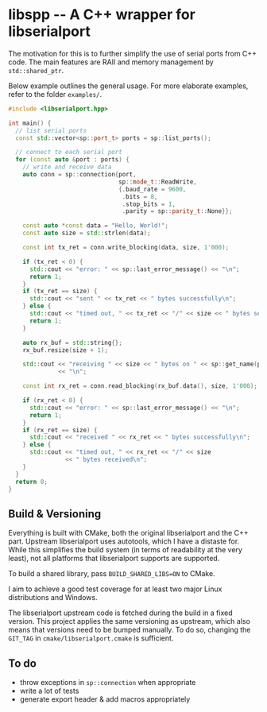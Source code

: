 # libspp -- A C++ wrapper for libserialport

The motivation for this is to further simplify the use of serial ports from
C++ code. The main features are RAII and memory management by `std::shared_ptr`.

Below example outlines the general usage. For more elaborate examples, refer to
the folder `examples/`.

```cpp
#include <libserialport.hpp>

int main() {
  // list serial ports
  const std::vector<sp::port_t> ports = sp::list_ports();

  // connect to each serial port
  for (const auto &port : ports) {
    // write and receive data
    auto conn = sp::connection{port,
                               sp::mode_t::ReadWrite,
                               {.baud_rate = 9600,
                                .bits = 8,
                                .stop_bits = 1,
                                .parity = sp::parity_t::None}};

    const auto *const data = "Hello, World!";
    const auto size = std::strlen(data);

    const int tx_ret = conn.write_blocking(data, size, 1'000);

    if (tx_ret < 0) {
      std::cout << "error: " << sp::last_error_message() << "\n";
      return 1;
    }
    if (tx_ret == size) {
      std::cout << "sent " << tx_ret << " bytes successfully\n";
    } else {
      std::cout << "timed out, " << tx_ret << "/" << size << " bytes sent\n";
      return 1;
    }

    auto rx_buf = std::string{};
    rx_buf.resize(size + 1);

    std::cout << "receiving " << size << " bytes on " << sp::get_name(port)
              << "\n";

    const int rx_ret = conn.read_blocking(rx_buf.data(), size, 1'000);

    if (rx_ret < 0) {
      std::cout << "error: " << sp::last_error_message() << "\n";
      return 1;
    }
    if (rx_ret == size) {
      std::cout << "received " << rx_ret << " bytes successfully\n";
    } else {
      std::cout << "timed out, " << rx_ret << "/" << size
                << " bytes received\n";
    }
  }
  return 0;
}
```

## Build & Versioning

Everything is built with CMake, both the original libserialport and the C++ part.
Upstream libserialport uses autotools, which I have a distaste for.
While this simplifies the build system (in terms of readability at the very least),
not all platforms that libserialport supports are supported.

To build a shared library, pass `BUILD_SHARED_LIBS=ON` to CMake.

I aim to achieve a good test coverage for at least two major Linux distributions
and Windows.

The libserialport upstream code is fetched during the build in a fixed version.
This project applies the same versioning as upstream,
which also means that versions need to be bumped manually.
To do so, changing the `GIT_TAG` in `cmake/libserialport.cmake` is sufficient.

## To do

- throw exceptions in `sp::connection` when appropriate
- write a lot of tests
- generate export header & add macros appropriately
